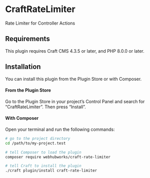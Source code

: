 # CraftRateLimiter

Rate Limiter for Controller Actions

## Requirements

This plugin requires Craft CMS 4.3.5 or later, and PHP 8.0.0 or later.

## Installation

You can install this plugin from the Plugin Store or with Composer.

#### From the Plugin Store

Go to the Plugin Store in your project’s Control Panel and search for “CraftRateLimiter”. Then press “Install”.

#### With Composer

Open your terminal and run the following commands:

```bash
# go to the project directory
cd /path/to/my-project.test

# tell Composer to load the plugin
composer require webhubworks/craft-rate-limiter

# tell Craft to install the plugin
./craft plugin/install craft-rate-limiter
```
